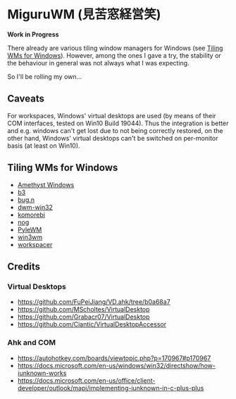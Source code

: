 # MiguruWM (見苦窓経営笑)
**Work in Progress**

There already are various tiling window managers for Windows (see [Tiling WMs for Windows](#tiling-wms-for-windows)).
However, among the ones I gave a try, the stability or the behaviour in general
was not always what I was expecting.

So I'll be rolling my own...

## Caveats
For workspaces, Windows' virtual desktops are used (by means of their COM
interfaces, tested on Win10 Build 19044). Thus the integration is better and
e.g. windows can't get lost due to not being correctly restored, on the other
hand, Windows' virtual desktops can't be switched on per-monitor basis (at least on Win10).

## Tiling WMs for Windows
- [Amethyst Windows](https://github.com/glsorre/amethystwindows)
- [b3](https://github.com/ritschmaster/b3)
- [bug.n](https://github.com/fuhsjr00/bug.n)
- [dwm-win32](https://github.com/prabirshrestha/dwm-win32)
- [komorebi](https://github.com/LGUG2Z/komorebi)
- [nog](https://github.com/TimUntersberger/nog)
- [PyleWM](https://github.com/GGLucas/PyleWM)
- [win3wm](https://github.com/McYoloSwagHam/win3wm)
- [workspacer](https://github.com/workspacer/workspacer)

## Credits
### Virtual Desktops
- https://github.com/FuPeiJiang/VD.ahk/tree/b0a68a7
- https://github.com/MScholtes/VirtualDesktop
- https://github.com/Grabacr07/VirtualDesktop
- https://github.com/Ciantic/VirtualDesktopAccessor

### Ahk and COM
- https://autohotkey.com/boards/viewtopic.php?p=170967#p170967
- https://docs.microsoft.com/en-us/windows/win32/directshow/how-iunknown-works
- https://docs.microsoft.com/en-us/office/client-developer/outlook/mapi/implementing-iunknown-in-c-plus-plus

